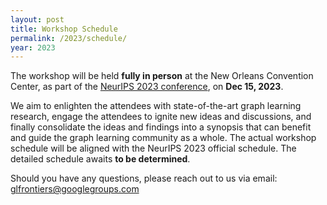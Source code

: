 ```yaml
---
layout: post
title: Workshop Schedule
permalink: /2023/schedule/
year: 2023
---
```


The workshop will be held **fully in person** at the New Orleans Convention Center, as part of the [NeurIPS 2023 conference](https://nips.cc/Conferences/2023), on **Dec 15, 2023**.

We aim to enlighten the attendees with state-of-the-art graph learning research, engage the attendees to ignite new ideas and discussions, and finally consolidate the ideas and findings into a synopsis that can benefit and guide the graph learning community as a whole.
The actual workshop schedule will be aligned with the NeurIPS 2023 official schedule. The detailed schedule awaits **to be determined**. 

Should you have any questions, please reach out to us via email:<br>
[glfrontiers@googlegroups.com](mailto:glfrontiers@googlegroups.com)
